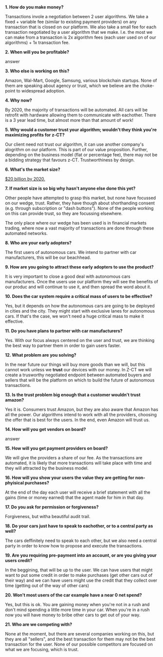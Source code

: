 **1. How do you make money?**

Transactions invole a negotiation between 2 user algorithms. We take a fixed + variable fee (similar to existing payment providers) on any transaction that is closed on our platform. We also take a small fee for each transaction negotiated by a user algorithm that we make. I.e. the most we can make from a transaction is 2x algorithm fees (each user used on of our algorithms) + 1x transaction fee.

**2. When will you be profitable?**

answer

**3. Who else is working on this?**

Amazon, Wal-Mart, Google, Samsung, various blockchain startups. None of them are speaking about agency or trust, which we believe are the choke-point to widespread adoption.

**4. Why now?**

By 2020, the majority of transactions will be automated. All cars will be retrofit with hardware allowing them to communicate with eachother. There is a 3 year lead time, but almost more than that amount of work!

**5. Why would a customer trust your algorithm; wouldn't they think you're maximizing profits for z-CT?**

Our client need not trust our algorithm, it can use another company's alogrithm on our platform. This is part of our value proposition. Further, depending on the business model (flat or percentage fee), there may not be a bidding strategy that favours z-CT. Trustworthiness by design.

**6. What's the market size?**

[$20 billion by 2020.](https://github.com/z-ct/autonomous/blob/master/artifacts/product_management/market%2Binitial_customers.md)

**7. If market size is so big why hasn't anyone else done this yet?**

Other people have attempted to grasp this market, but none have focussed on our wedge, trust. Rather, they have though about shorthanding consent (e.g. through subscription or "dash buttons"). None of the people working on this can provide trust, so they are focussing elsewhere.

The only place where our wedge has been used is in financial markets trading, where now a vast majority of transactions are done through these automated networks.

**8. Who are your early adopters?**

The first users of autonomous cars. We intend to partner with car manufacturers, this will be our beachhead. 

**9. How are you going to attract these early adopters to use the product?**

It is very important to close a good deal with autonomous cars manufacturers. Once the users use our platform they will see the benefits of our produc and will continue to use it, and then spread the word about it.

**10. Does the car system require a critical mass of users to be effective?**

Yes, but it depends on how the autonomous cars are going to be deployed in cities and the city. They might start with exclusive lanes for autonomous cars. If that's the case, we won't need a huge critical mass to make it effective.

**11. Do you have plans to partner with car manufacturers?**

Yes. With our focus always centered on the user and trust, we are thinking the best way to partner them in order to gain users faster. 

**12. What problem are you solving?**

In the near future our things will buy more goods than we will, but this cannot work unless we **trust** our devices with our money. In Z-CT we will create a trusworthy negotiated endpoint between automated buyers and sellers that will be the platform on which to build the future of autonomous transactions.

**13. Is the trust problem big enough that a customer wouldn't trust amazon?**

Yes it is. Consumers trust Amazon, but they are also aware that Amazon has all the power. Our algorithms intend to work with all the providers, choosing the offer that is best for the users. In the end, even Amazon will trust us.

**14. How will you get vendors on board?**

answer

**15. How will you get payment providers on board?**

We will give the providers a share of our fee. As the transactions are automated, it is likely that more transactions will take place with time and they will attracted by the business model.

**16. How will you show your users the value they are getting for non-phyisical purchases?**

At the end of the day each user will receive a brief statement with all the gains (time or money earned) that the agent made for him in that day.

**17. Do you ask for permission or forgiveness?**

Forgiveness, but witha beautiful audit trail.

**18. Do your cars just have to speak to eachother, or to a central party as well?**

The cars deffinitely need to speak to each other, but we also need a central party in order to know how to propose and execute the transactions.

**19. Are you requiring pre-payment into an account, or are you giving your users credit?**

In the beggining, that will be up to the user. We can have users that might want to put some credit in order to make purchases (get other cars out of their way) and we can have users might use the credit that they collect over time (getting out of the way of other cars)

**20. Won't most users of the car example have a near 0 net spend?**

Yes, but this is ok. You are gaining money when you're not in a rush and don't mind spending a little more time in your car. When you're in a rush now you will have money to bribe other cars to get out of your way.

**21. Who are we competing with?**

None at the moment, but there are several companies working on this, but they are all "sellers", and the best transaction for them may not be the best transaction for the user. None of our possible competitors are focused on what we are focusing, which is trust.
